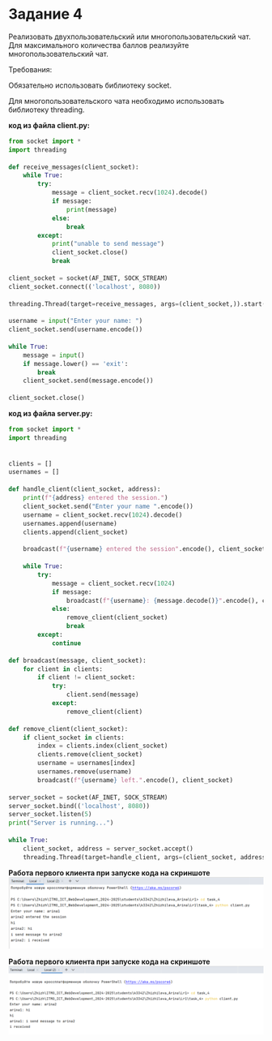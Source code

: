 # Задание 4

Реализовать двухпользовательский или многопользовательский чат. Для максимального количества баллов реализуйте многопользовательский чат.

Требования:

Обязательно использовать библиотеку socket.

Для многопользовательского чата необходимо использовать библиотеку threading.


**код из файла client.py:**
```python
from socket import *
import threading

def receive_messages(client_socket):
    while True:
        try:
            message = client_socket.recv(1024).decode()
            if message:
                print(message)
            else:
                break
        except:
            print("unable to send message")
            client_socket.close()
            break

client_socket = socket(AF_INET, SOCK_STREAM)
client_socket.connect(('localhost', 8080))

threading.Thread(target=receive_messages, args=(client_socket,)).start()

username = input("Enter your name: ")
client_socket.send(username.encode())

while True:
    message = input()
    if message.lower() == 'exit':
        break
    client_socket.send(message.encode())

client_socket.close()
```

**код из файла server.py:**


```python
from socket import *
import threading


clients = []
usernames = []

def handle_client(client_socket, address):
    print(f"{address} entered the session.")
    client_socket.send("Enter your name ".encode())
    username = client_socket.recv(1024).decode()
    usernames.append(username)
    clients.append(client_socket)

    broadcast(f"{username} entered the session".encode(), client_socket)

    while True:
        try:
            message = client_socket.recv(1024)
            if message:
                broadcast(f"{username}: {message.decode()}".encode(), client_socket)
            else:
                remove_client(client_socket)
                break
        except:
            continue

def broadcast(message, client_socket):
    for client in clients:
        if client != client_socket:
            try:
                client.send(message)
            except:
                remove_client(client)

def remove_client(client_socket):
    if client_socket in clients:
        index = clients.index(client_socket)
        clients.remove(client_socket)
        username = usernames[index]
        usernames.remove(username)
        broadcast(f"{username} left.".encode(), client_socket)

server_socket = socket(AF_INET, SOCK_STREAM)
server_socket.bind(('localhost', 8080))
server_socket.listen(5)
print("Server is running...")

while True:
    client_socket, address = server_socket.accept()
    threading.Thread(target=handle_client, args=(client_socket, address)).start()
```
**Работа первого клиента при запуске кода на скриншоте**
![Работа клиента при запуске кода на скриншоте](images/task4client1.png)

**Работа первого клиента при запуске кода на скриншоте**
![Работа клиента при запуске кода на скриншоте](images/task4client2.png)


